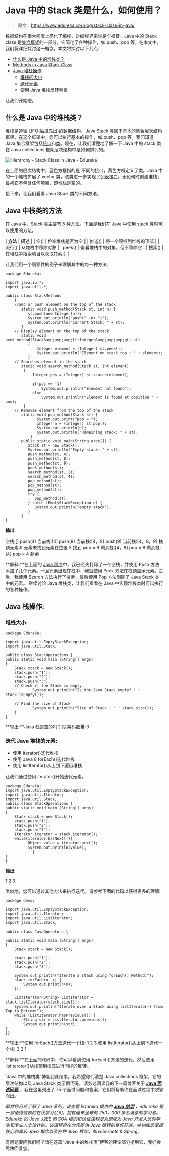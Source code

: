 # Java 中的 Stack 类是什么，如何使用？

> 原文：<https://www.edureka.co/blog/stack-class-in-java/>

数据结构在很大程度上简化了编程，对编程界来说是个福音。Java 中的 Stack class 是[集合框架](https://www.edureka.co/blog/java-collections/)的一部分，它简化了各种操作，如 push、pop 等。在本文中，我们将详细探讨这一概念。本文将探讨以下几点:

*   [什么是 Java 中的堆栈类？](#whatisstackclass)
*   [Methods in Java Stack Class](#methods)
*   [Java 堆栈操作](#operations)
    *   [堆栈的大小](#size)
    *   [迭代元素](#iterate)
    *   [使用 Java 堆栈反转列表](#reverse)

让我们开始吧。

## **什么是 Java 中的堆栈类？**

堆栈是遵循 LIFO(后进先出)的数据结构。Java Stack 类属于基本的集合层次结构框架，在这个框架中，您可以执行基本的操作，如 push、pop 等。我们知道 Java 集合框架包括[接口](https://www.edureka.co/blog/java-interface/)和[类](https://www.edureka.co/blog/java-objects-and-classes/)。现在，让我们清楚地了解一下 Java 中的 stack 类在 Java collections 框架层次结构中是如何排列的。

![Hierarchy - Stack Class in Java - Edureka](img/a0788ee88f1e0f9eda21f885267e9e7f.png)

在上面的层次结构中，蓝色方框指的是 不同的接口，黄色方框定义了类。Java 中的一个堆栈扩展了 vector 类，该类进一步实现了[列表接口](https://www.edureka.co/blog/list-in-java/)。无论何时创建堆栈，最初它不包含任何项目，即堆栈是空的。

接下来，让我们看看 Java Stack 类的不同方法。

## **Java 中栈类的方法**

在 Java 中，Stack 类主要有 5 种方法。下面是我们在 Java 中使用 stack 类时可以使用的方法。

| **方法** | **描述** |
| 空() | 检查堆栈是否为空 |
| 推送() | 将一个项推到堆栈的顶部 |
| 流行() | 从堆栈中移除对象 |
| peek() | 查看堆栈中的对象，但不移除它 |
| 搜索() | 在堆栈中搜索项目以获取其索引 |

让我们用一个纲领性的例子来理解其中的每一种方法:

```
package Edureka;

import java.io.*; 
import java.util.*; 

public class StackMethods
	{    
	//add or push element on the top of the stack 
	   static void push_method(Stack st, int n) {
	      st.push(new Integer(n));
	      System.out.println("push(" +n+ ")");
	      System.out.println("Current Stack: " + st);
	   }
    // Display element on the top of the stack 
	   static void peek_method(Stack&amp;amp;amp;lt;Integer&amp;amp;amp;gt; st) 
		  { 
			  Integer element = (Integer) st.peek(); 
			  System.out.println("Element on stack top : " + element); 
		  }
	// Searches element in the stack
	   static void search_method(Stack st, int element) 
	    { 
	        Integer pos = (Integer) st.search(element); 

	        if(pos == -1) 
	            System.out.println("Element not found"); 
	        else
	            System.out.println("Element is found at position " + pos); 
	    } 
	// Removes element from the top of the stack
	   static void pop_method(Stack st) {
		      System.out.print("pop = ");
		      Integer n = (Integer) st.pop();
		      System.out.println(n);
		      System.out.println("Remaining stack: " + st);
		   }
	   public static void main(String args[]) {
	      Stack st = new Stack();
	      System.out.println("Empty stack: " + st);
	      push_method(st, 4);
	      push_method(st, 8);
	      push_method(st, 9);
	      peek_method(st);
	      search_method(st, 2); 
	      search_method(st, 4);
	      pop_method(st);
	      pop_method(st);
	      pop_method(st);
	      try {
	         pop_method(st);
	      } catch (EmptyStackException e) {
	         System.out.println("empty stack");
	      }
	   }
} 
```

**输出:**

空栈:[] push(4) 当前栈:[4] push(8) 当前栈:[4，8] push(9) 当前栈:[4，8，9] 栈顶元素:9 元素未找到元素在位置 3 找到 pop = 9 剩余栈:[4，8] pop = 8 剩余栈:[4] pop = 4 剩余

**解释:**在上面的 [Java 程序](https://www.edureka.co/blog/java-programs/)中，我已经先打印了一个空栈，并使用 Push 方法添加了几个元素。一旦元素出现在栈中，我就使用 Peek 方法在栈顶显示元素。之后，我使用 Search 方法执行了搜索，最后使用 Pop 方法删除了 Java Stack 类中的元素。 继续讨论 Java 堆栈类，让我们看看在 Java 中实现堆栈类时可以执行的各种操作。

## **Java 栈操作:**

### **堆栈大小:**

```
package Edureka;

import java.util.EmptyStackException;
import java.util.Stack;

public class StackOperations {  
public static void main (String[] args) 
{ 
	Stack stack = new Stack();
	stack.push("1");
	stack.push("2");
	stack.push("3");
	// Check if the Stack is empty
	        System.out.println("Is the Java Stack empty? " + stack.isEmpty());

	// Find the size of Stack
	        System.out.println("Size of Stack : " + stack.size());
	}
} 

```

**输出:**Java 栈是空的吗？假 筹码数量:3

### **迭代 Java 堆栈的元素:**

*   使用 iterator()迭代堆栈
*   使用 Java 8 forEach()迭代堆栈
*   使用 listIterator()从上到下遍历堆栈

让我们通过使用 iterator()开始迭代元素。

```
package Edureka;
import java.util.EmptyStackException;
import java.util.Iterator;
import java.util.Stack;
public class StackOperations {
public static void main (String[] args) 
{ 
	Stack stack = new Stack();
	stack.push("1");
	stack.push("2");
	stack.push("3");
	Iterator iterator = stack.iterator();
	while(iterator.hasNext()){
	      Object value = iterator.next();
	      System.out.println(value); 
	        }	
}
} 

```

**输出:**

1 2 3

类似地，您可以通过其他方法来执行迭代。请参考下面的代码以获得更多的理解:

```
package demo;

import java.util.EmptyStackException;
import java.util.Iterator;
import java.util.ListIterator;
import java.util.Stack;

public class JavaOperators {

public static void main (String[] args) 
{ 
	Stack stack = new Stack();

	stack.push("1");
	stack.push("2");
	stack.push("3");

    System.out.println("Iterate a stack using forEach() Method:");
    stack.forEach(n ->; {
        System.out.println(n);
    });

    ListIterator<String> ListIterator = stack.listIterator(stack.size());
    System.out.println("Iterate over a Stack using listIterator() from Top to Bottom:");
    while (ListIterator.hasPrevious()) {
    	String str = ListIterator.previous();
        System.out.println(str);
}
}}

```

**输出:**使用 forEach()方法迭代一个栈: 1 2 3 使用 listIterator()从上到下迭代一个栈: 3 2 1

**解释:**在上面的代码中，你可以看到使用 forEach()方法的迭代，然后使用 listIterator()从栈顶到栈底进行同样的反转。

“Java 中的堆栈类”博客到此结束。我希望你们清楚 Java collections 框架，它的层次结构以及 Java Stack 类示例代码。请务必阅读我的下一篇博客关于 **[Java 面试问题](https://www.edureka.co/blog/interview-questions/java-interview-questions/)** ，我在这里列出了 75 个面试问题和答案，它们将帮助你在面试过程中脱颖而出。

*既然您已经了解了 Java 系列，请查看 Edureka 提供的  [**Java 培训**](https://www.edureka.co/java-j2ee-training-course)* *，edu reka 是一家值得信赖的在线学习公司，拥有遍布全球的 250，000 多名满意的学习者。Edureka 的 Java J2EE 和 SOA 培训和认证课程是为想成为 Java 开发人员的学生和专业人士设计的。该课程旨在为您提供 Java 编程的良好开端，并训练您掌握核心和高级 Java 概念以及各种 Java 框架，如 Hibernate & Spring。*

有问题要问我们吗？请在这篇“Java 中的堆栈类”博客的评论部分提到它，我们会尽快回复您。
